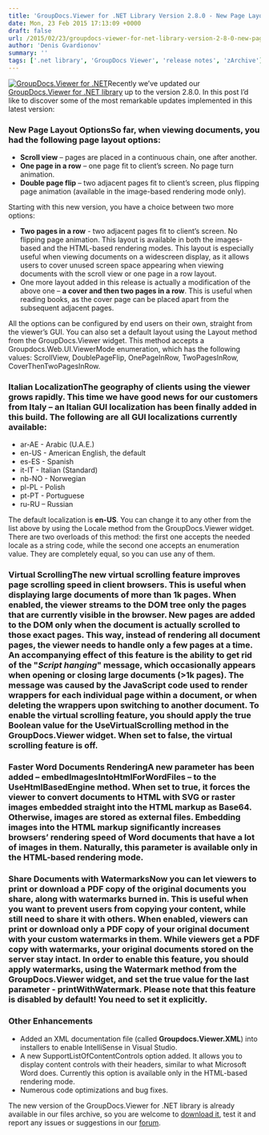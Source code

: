 ```yaml
---
title: 'GroupDocs.Viewer for .NET Library Version 2.8.0 - New Page Layout, Smoother Scrolling and Enhanced Document Sharing Security'
date: Mon, 23 Feb 2015 17:13:09 +0000
draft: false
url: /2015/02/23/groupdocs-viewer-for-net-library-version-2-8-0-new-page-layout-smoother-scrolling-enhanced-document-sharing-security/
author: 'Denis Gvardionov'
summary: ''
tags: ['.net library', 'GroupDocs Viewer', 'release notes', 'zArchive']
---
```


[![GroupDocs.Viewer for .NET](https://blog.groupdocs.com/wp-content/uploads/sites/4/2014/04/GD_VWR_NETIcon_114.png)](https://docs.groupdocs.com/viewer/net)Recently we’ve updated our [GroupDocs.Viewer for .NET library](https://docs.groupdocs.com/viewer/net) up to the version 2.8.0. In this post I’d like to discover some of the most remarkable updates implemented in this latest version:

### New Page Layout OptionsSo far, when viewing documents, you had the following page layout options:

*   **Scroll view** – pages are placed in a continuous chain, one after another.
*   **One page in a row** – one page fit to client’s screen. No page turn animation.
*   **Double page flip** – two adjacent pages fit to client’s screen, plus flipping page animation (available in the image-based rendering mode only).

Starting with this new version, you have a choice between two more options:

*   **Two pages in a row** - two adjacent pages fit to client’s screen. No flipping page animation. This layout is available in both the images-based and the HTML-based rendering modes. This layout is especially useful when viewing documents on a widescreen display, as it allows users to cover unused screen space appearing when viewing documents with the scroll view or one page in a row layout.
*   One more layout added in this release is actually a modification of the above one – **a cover and then two pages in a row**. This is useful when reading books, as the cover page can be placed apart from the subsequent adjacent pages.

All the options can be configured by end users on their own, straight from the viewer’s GUI. You can also set a default layout using the Layout method from the GroupDocs.Viewer widget. This method accepts a Groupdocs.Web.UI.ViewerMode enumeration, which has the following values: ScrollView, DoublePageFlip, OnePageInRow, TwoPagesInRow, CoverThenTwoPagesInRow.

### Italian LocalizationThe geography of clients using the viewer grows rapidly. This time we have good news for our customers from Italy – an Italian GUI localization has been finally added in this build. The following are all GUI localizations currently available:

*   ar-AE - Arabic (U.A.E.)
*   en-US - American English, the default
*   es-ES - Spanish
*   it-IT - Italian (Standard)
*   nb-NO - Norwegian
*   pl-PL - Polish
*   pt-PT - Portuguese
*   ru-RU – Russian

The default localization is **en-US**. You can change it to any other from the list above by using the Locale method from the GroupDocs.Viewer widget. There are two overloads of this method: the first one accepts the needed locale as a string code, while the second one accepts an enumeration value. They are completely equal, so you can use any of them.

### Virtual ScrollingThe new virtual scrolling feature improves page scrolling speed in client browsers. This is useful when displaying large documents of more than 1k pages. When enabled, the viewer streams to the DOM tree only the pages that are currently visible in the browser. New pages are added to the DOM only when the document is actually scrolled to those exact pages. This way, instead of rendering all document pages, the viewer needs to handle only a few pages at a time. An accompanying effect of this feature is the ability to get rid of the "_Script hanging_" message, which occasionally appears when opening or closing large documents (>1k pages). The message was caused by the JavaScript code used to render wrappers for each individual page within a document, or when deleting the wrappers upon switching to another document. To enable the virtual scrolling feature, you should apply the **true** Boolean value for the UseVirtualScrolling method in the GroupDocs.Viewer widget. When set to **false**, the virtual scrolling feature is off.

### Faster Word Documents RenderingA new parameter has been added – embedImagesIntoHtmlForWordFiles – to the UseHtmlBasedEngine method. When set to **true**, it forces the viewer to convert documents to HTML with SVG or raster images embedded straight into the HTML markup as Base64. Otherwise, images are stored as external files. Embedding images into the HTML markup significantly increases browsers’ rendering speed of Word documents that have a lot of images in them. Naturally, this parameter is available only in the HTML-based rendering mode.

### Share Documents with WatermarksNow you can let viewers to print or download a PDF copy of the original documents you share, along with watermarks burned in. This is useful when you want to prevent users from copying your content, while still need to share it with others. When enabled, viewers can print or download only a PDF copy of your original document with your custom watermarks in them. While viewers get a PDF copy with watermarks, your original documents stored on the server stay intact. In order to enable this feature, you should apply watermarks, using the Watermark method from the GroupDocs.Viewer widget, and set the **true** value for the last parameter - printWithWatermark. Please note that this feature is disabled by default! You need to set it explicitly.

### Other Enhancements

*   Added an XML documentation file (called **Groupdocs.Viewer.XML**) into installers to enable IntelliSense in Visual Studio.
*   A new SupportListOfContentControls option added. It allows you to display content controls with their headers, similar to what Microsoft Word does. Currently this option is available only in the HTML-based rendering mode.
*   Numerous code optimizations and bug fixes.

The new version of the GroupDocs.Viewer for .NET library is already available in our files archive, so you are welcome to [download it](http://groupdocs.com/Community/getting-started/dot-net/document-viewer-library.aspx), test it and report any issues or suggestions in our [forum](http://groupdocs.com/Community/forums/groupdocs.viewer-product-family/4/showforum.aspx).




